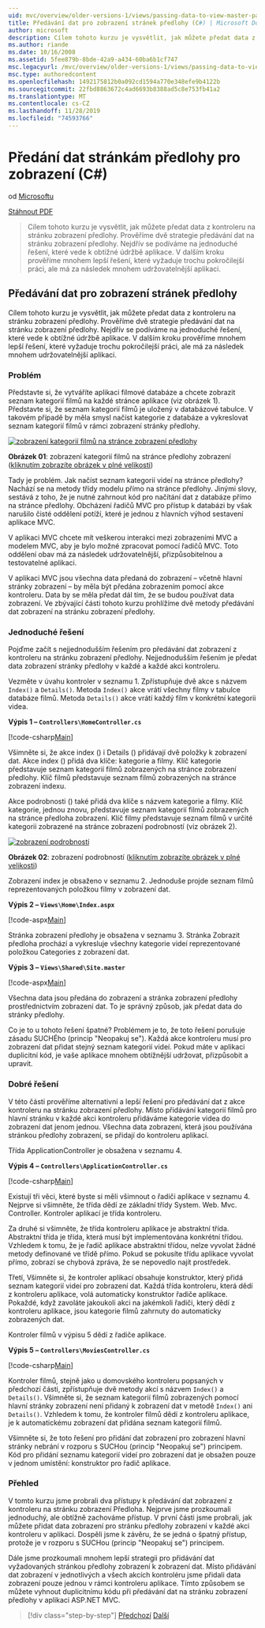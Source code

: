 ```yaml
---
uid: mvc/overview/older-versions-1/views/passing-data-to-view-master-pages-cs
title: Předávání dat pro zobrazení stránek předlohy (C#) | Microsoft Docs
author: microsoft
description: Cílem tohoto kurzu je vysvětlit, jak můžete předat data z kontroleru na stránku zobrazení předlohy. Prověříme dvě strategie předávání dat do zobrazení m...
ms.author: riande
ms.date: 10/16/2008
ms.assetid: 5fee879b-8bde-42a9-a434-60ba6b1cf747
msc.legacyurl: /mvc/overview/older-versions-1/views/passing-data-to-view-master-pages-cs
msc.type: authoredcontent
ms.openlocfilehash: 1492175812b0a092cd1594a770e348efe9b4122b
ms.sourcegitcommit: 22fbd8863672c4ad6693b8388ad5c8e753fb41a2
ms.translationtype: MT
ms.contentlocale: cs-CZ
ms.lasthandoff: 11/28/2019
ms.locfileid: "74593766"
---
```

# <a name="passing-data-to-view-master-pages-c"></a>Předání dat stránkám předlohy pro zobrazení (C#)

od [Microsoftu](https://github.com/microsoft)

[Stáhnout PDF](https://download.microsoft.com/download/e/f/3/ef3f2ff6-7424-48f7-bdaa-180ef64c3490/ASPNET_MVC_Tutorial_13_CS.pdf)

> Cílem tohoto kurzu je vysvětlit, jak můžete předat data z kontroleru na stránku zobrazení předlohy. Prověříme dvě strategie předávání dat na stránku zobrazení předlohy. Nejdřív se podíváme na jednoduché řešení, které vede k obtížné údržbě aplikace. V dalším kroku prověříme mnohem lepší řešení, které vyžaduje trochu pokročilejší práci, ale má za následek mnohem udržovatelnější aplikaci.

## <a name="passing-data-to-view-master-pages"></a>Předávání dat pro zobrazení stránek předlohy

Cílem tohoto kurzu je vysvětlit, jak můžete předat data z kontroleru na stránku zobrazení předlohy. Prověříme dvě strategie předávání dat na stránku zobrazení předlohy. Nejdřív se podíváme na jednoduché řešení, které vede k obtížné údržbě aplikace. V dalším kroku prověříme mnohem lepší řešení, které vyžaduje trochu pokročilejší práci, ale má za následek mnohem udržovatelnější aplikaci.

### <a name="the-problem"></a>Problém

Představte si, že vytváříte aplikaci filmové databáze a chcete zobrazit seznam kategorií filmů na každé stránce aplikace (viz obrázek 1). Představte si, že seznam kategorií filmů je uložený v databázové tabulce. V takovém případě by měla smysl načíst kategorie z databáze a vykreslovat seznam kategorií filmů v rámci zobrazení stránky předlohy.

[![zobrazení kategorií filmů na stránce zobrazení předlohy](passing-data-to-view-master-pages-cs/_static/image2.png)](passing-data-to-view-master-pages-cs/_static/image1.png)

**Obrázek 01**: zobrazení kategorií filmů na stránce předlohy zobrazení ([kliknutím zobrazíte obrázek v plné velikosti](passing-data-to-view-master-pages-cs/_static/image3.png))

Tady je problém. Jak načíst seznam kategorií videí na stránce předlohy? Nachází se na metody třídy modelu přímo na stránce předlohy. Jinými slovy, sestává z toho, že je nutné zahrnout kód pro načítání dat z databáze přímo na stránce předlohy. Obcházení řadičů MVC pro přístup k databázi by však narušilo čisté oddělení potíží, které je jednou z hlavních výhod sestavení aplikace MVC.

V aplikaci MVC chcete mít veškerou interakci mezi zobrazeními MVC a modelem MVC, aby je bylo možné zpracovat pomocí řadičů MVC. Toto oddělení obav má za následek udržovatelnější, přizpůsobitelnou a testovatelné aplikaci.

V aplikaci MVC jsou všechna data předaná do zobrazení – včetně hlavní stránky zobrazení – by měla být předána zobrazením pomocí akce kontroleru. Data by se měla předat dál tím, že se budou používat data zobrazení. Ve zbývající části tohoto kurzu prohlížíme dvě metody předávání dat zobrazení na stránku zobrazení předlohy.

### <a name="the-simple-solution"></a>Jednoduché řešení

Pojďme začít s nejjednodušším řešením pro předávání dat zobrazení z kontroleru na stránku zobrazení předlohy. Nejjednodušším řešením je předat data zobrazení stránky předlohy v každé a každé akci kontroleru.

Vezměte v úvahu kontroler v seznamu 1. Zpřístupňuje dvě akce s názvem `Index()` a `Details()`. Metoda `Index()` akce vrátí všechny filmy v tabulce databáze filmů. Metoda `Details()` akce vrátí každý film v konkrétní kategorii videa.

**Výpis 1 – `Controllers\HomeController.cs`**

[!code-csharp[Main](passing-data-to-view-master-pages-cs/samples/sample1.cs)]

Všimněte si, že akce index () i Details () přidávají dvě položky k zobrazení dat. Akce index () přidá dva klíče: kategorie a filmy. Klíč kategorie představuje seznam kategorií filmů zobrazených na stránce zobrazení předlohy. Klíč filmů představuje seznam filmů zobrazených na stránce zobrazení indexu.

Akce podrobnosti () také přidá dva klíče s názvem kategorie a filmy. Klíč kategorie, jednou znovu, představuje seznam kategorií filmů zobrazených na stránce předloha zobrazení. Klíč filmy představuje seznam filmů v určité kategorii zobrazené na stránce zobrazení podrobností (viz obrázek 2).

[![zobrazení podrobností](passing-data-to-view-master-pages-cs/_static/image5.png)](passing-data-to-view-master-pages-cs/_static/image4.png)

**Obrázek 02**: zobrazení podrobností ([kliknutím zobrazíte obrázek v plné velikosti](passing-data-to-view-master-pages-cs/_static/image6.png))

Zobrazení index je obsaženo v seznamu 2. Jednoduše projde seznam filmů reprezentovaných položkou filmy v zobrazení dat.

**Výpis 2 – `Views\Home\Index.aspx`**

[!code-aspx[Main](passing-data-to-view-master-pages-cs/samples/sample2.aspx)]

Stránka zobrazení předlohy je obsažena v seznamu 3. Stránka Zobrazit předloha prochází a vykresluje všechny kategorie videí reprezentované položkou Categories z zobrazení dat.

**Výpis 3 – `Views\Shared\Site.master`**

[!code-aspx[Main](passing-data-to-view-master-pages-cs/samples/sample3.aspx)]

Všechna data jsou předána do zobrazení a stránka zobrazení předlohy prostřednictvím zobrazení dat. To je správný způsob, jak předat data do stránky předlohy.

Co je to u tohoto řešení špatné? Problémem je to, že toto řešení porušuje zásadu SUCHÉho (princip "Neopakuj se"). Každá akce kontroleru musí pro zobrazení dat přidat stejný seznam kategorií videí. Pokud máte v aplikaci duplicitní kód, je vaše aplikace mnohem obtížnější udržovat, přizpůsobit a upravit.

### <a name="the-good-solution"></a>Dobré řešení

V této části prověříme alternativní a lepší řešení pro předávání dat z akce kontroleru na stránku zobrazení předlohy. Místo přidávání kategorií filmů pro hlavní stránku v každé akci kontroleru přidáváme kategorie videa do zobrazení dat jenom jednou. Všechna data zobrazení, která jsou používána stránkou předlohy zobrazení, se přidají do kontroleru aplikací.

Třída ApplicationController je obsažena v seznamu 4.

**Výpis 4 – `Controllers\ApplicationController.cs`**

[!code-csharp[Main](passing-data-to-view-master-pages-cs/samples/sample4.cs)]

Existují tři věci, které byste si měli všimnout o řadiči aplikace v seznamu 4. Nejprve si všimněte, že třída dědí ze základní třídy System. Web. Mvc. Controller. Kontroler aplikací je třída kontroleru.

Za druhé si všimněte, že třída kontroleru aplikace je abstraktní třída. Abstraktní třída je třída, která musí být implementována konkrétní třídou. Vzhledem k tomu, že je řadič aplikace abstraktní třídou, nelze vyvolat žádné metody definované ve třídě přímo. Pokud se pokusíte třídu aplikace vyvolat přímo, zobrazí se chybová zpráva, že se nepovedlo najít prostředek.

Třetí, Všimněte si, že kontroler aplikací obsahuje konstruktor, který přidá seznam kategorií videí pro zobrazení dat. Každá třída kontroleru, která dědí z kontroleru aplikace, volá automaticky konstruktor řadiče aplikace. Pokaždé, když zavoláte jakoukoli akci na jakémkoli řadiči, který dědí z kontroleru aplikace, jsou kategorie filmů zahrnuty do automaticky zobrazených dat.

Kontroler filmů v výpisu 5 dědí z řadiče aplikace.

**Výpis 5 – `Controllers\MoviesController.cs`**

[!code-csharp[Main](passing-data-to-view-master-pages-cs/samples/sample5.cs)]

Kontroler filmů, stejně jako u domovského kontroleru popsaných v předchozí části, zpřístupňuje dvě metody akcí s názvem `Index()` a `Details()`. Všimněte si, že seznam kategorií filmů zobrazených pomocí hlavní stránky zobrazení není přidaný k zobrazení dat v metodě `Index()` ani `Details()`. Vzhledem k tomu, že kontroler filmů dědí z kontroleru aplikace, je k automatickému zobrazení dat přidána seznam kategorií filmů.

Všimněte si, že toto řešení pro přidání dat zobrazení pro zobrazení hlavní stránky nebrání v rozporu s SUCHou (princip "Neopakuj se") principem. Kód pro přidání seznamu kategorií videí pro zobrazení dat je obsažen pouze v jednom umístění: konstruktor pro řadič aplikace.

### <a name="summary"></a>Přehled

V tomto kurzu jsme probrali dva přístupy k předávání dat zobrazení z kontroleru na stránku zobrazení Předloha. Nejprve jsme prozkoumali jednoduchý, ale obtížně zachováme přístup. V první části jsme probrali, jak můžete přidat data zobrazení pro stránku předlohy zobrazení v každé akci kontroleru v aplikaci. Dospěli jsme k závěru, že se jedná o špatný přístup, protože je v rozporu s SUCHou (princip "Neopakuj se") principem.

Dále jsme prozkoumali mnohem lepší strategii pro přidávání dat vyžadovaných stránkou předlohy zobrazení k zobrazení dat. Místo přidávání dat zobrazení v jednotlivých a všech akcích kontroléru jsme přidali data zobrazení pouze jednou v rámci kontroleru aplikace. Tímto způsobem se můžete vyhnout duplicitnímu kódu při předávání dat na stránku zobrazení předlohy v aplikaci ASP.NET MVC.

> [!div class="step-by-step"]
> [Předchozí](creating-page-layouts-with-view-master-pages-cs.md)
> [Další](asp-net-mvc-views-overview-vb.md)
